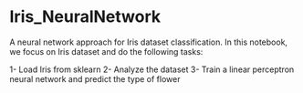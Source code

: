 # Iris_NeuralNetwork
A neural network approach for Iris dataset classification. 
In this notebook, we focus on Iris dataset and do the following tasks:

  1- Load Iris from sklearn
  2- Analyze the dataset
  3- Train a linear perceptron neural network and predict the type of flower
